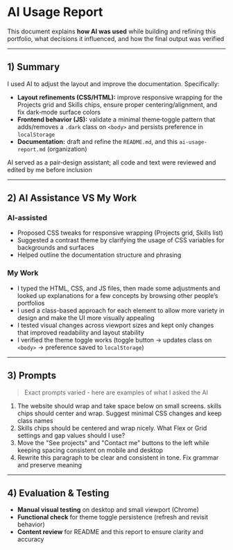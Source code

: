 # AI Usage Report

This document explains **how AI was used** while building and refining this portfolio, what decisions it influenced, and how the final output was verified

---

## 1) Summary
I used AI to adjust the layout and improve the documentation. Specifically:
- **Layout refinements (CSS/HTML):** improve responsive wrapping for the Projects grid and Skills chips, ensure proper centering/alignment, and fix dark‑mode surface colors
- **Frontend behavior (JS):** validate a minimal theme‑toggle pattern that adds/removes a `.dark` class on `<body>` and persists preference in `localStorage`
- **Documentation:** draft and refine the `README.md`, and this `ai-usage-report.md` (organization)

AI served as a pair‑design assistant; all code and text were reviewed and edited by me before inclusion

---

## 2) AI Assistance VS My Work
### AI-assisted
- Proposed CSS tweaks for responsive wrapping (Projects grid, Skills list) 
- Suggested a contrast theme by clarifying the usage of CSS variables for backgrounds and surfaces
- Helped outline the documentation structure and phrasing

### My Work
- I typed the HTML, CSS, and JS files, then made some adjustments and looked up explanations for a few concepts by browsing other people’s portfolios
- I used a class-based approach for each element to allow more variety in design and make the UI more visually appealing
- I tested visual changes across viewport sizes and kept only changes that improved readability and layout stability
- I verified the theme toggle works (toggle button → updates class on `<body>` → preference saved to `localStorage`)

---

## 3) Prompts 
> Exact prompts varied - here are examples of what I asked the AI

1. The website should wrap and take space below on small screens. skills chips should center and wrap. Suggest minimal CSS changes and keep class names
2. Skills chips should be centered and wrap nicely. What Flex or Grid settings and gap values should I use?
3. Move the "See projects" and "Contact me" buttons to the left while keeping spacing consistent on mobile and desktop
4. Rewrite this paragraph to be clear and consistent in tone. Fix grammar and preserve meaning

---

## 4) Evaluation & Testing
- **Manual visual testing** on desktop and small viewport (Chrome)
- **Functional check** for theme toggle persistence (refresh and revisit behavior)
- **Content review** for README and this report to ensure clarity and accuracy

